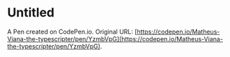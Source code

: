 # Untitled

A Pen created on CodePen.io. Original URL: [https://codepen.io/Matheus-Viana-the-typescripter/pen/YzmbVpG](https://codepen.io/Matheus-Viana-the-typescripter/pen/YzmbVpG).

